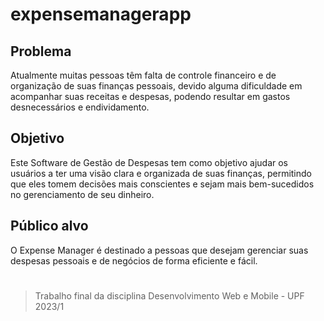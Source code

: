 # expensemanagerapp

## Problema

Atualmente muitas pessoas têm falta de controle financeiro e de organização de suas finanças
pessoais, devido alguma dificuldade em acompanhar suas receitas e despesas, podendo
resultar em gastos desnecessários e endividamento.

## Objetivo
Este Software de Gestão de Despesas tem como objetivo ajudar os usuários a ter uma visão
clara e organizada de suas finanças, permitindo que eles tomem decisões mais conscientes e
sejam mais bem-sucedidos no gerenciamento de seu dinheiro.

## Público alvo
O Expense Manager é destinado a pessoas que desejam gerenciar suas despesas pessoais e
de negócios de forma eficiente e fácil.

#
> Trabalho final da disciplina Desenvolvimento Web e Mobile - UPF 2023/1
